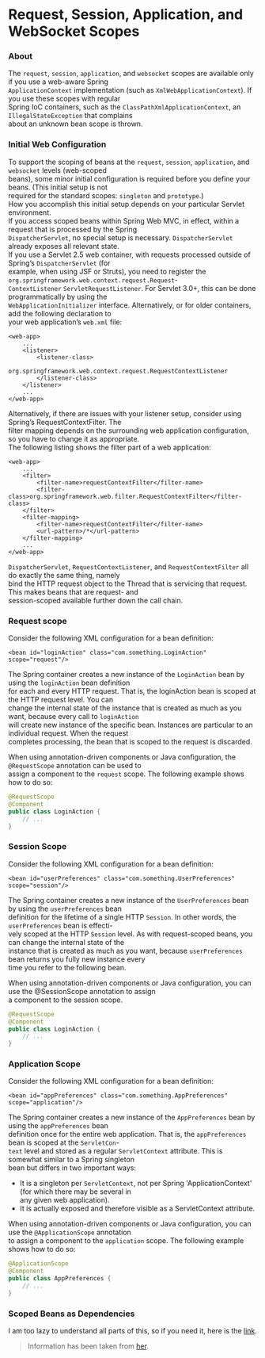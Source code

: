 # Request, Session, Application, and WebSocket Scopes  

### About  
The `request`, `session`, `application`, and `websocket` scopes are available only if you use a web-aware Spring  
`ApplicationContext` implementation (such as `XmlWebApplicationContext`). If you use these scopes with regular  
Spring IoC containers, such as the `ClassPathXmlApplicationContext`, an `IllegalStateException` that complains  
about an unknown bean scope is thrown.  

### Initial Web Configuration  
To support the scoping of beans at the `request`, `session`, `application`, and `websocket` levels (web-scoped  
beans), some minor initial configuration is required before you define your beans. (This initial setup is not  
required for the standard scopes: `singleton` and `prototype`.)  
How you accomplish this initial setup depends on your particular Servlet environment.  
If you access scoped beans within Spring Web MVC, in effect, within a request that is processed by the Spring  
`DispatcherServlet`, no special setup is necessary. `DispatcherServlet` already exposes all relevant state.  
If you use a Servlet 2.5 web container, with requests processed outside of Spring’s `DispatcherServlet` (for  
example, when using JSF or Struts), you need to register the `org.springframework.web.context.request.Request`-  
`ContextListener` `ServletRequestListener`. For Servlet 3.0+, this can be done programmatically by using the  
`WebApplicationInitializer` interface. Alternatively, or for older containers, add the following declaration to  
your web application’s `web.xml` file:  
```mxml
<web-app>
    ...
    <listener>
        <listener-class>
            org.springframework.web.context.request.RequestContextListener
        </listener-class>
    </listener>
    ...
</web-app>
```


Alternatively, if there are issues with your listener setup, consider using Spring’s RequestContextFilter. The  
filter mapping depends on the surrounding web application configuration, so you have to change it as appropriate.  
The following listing shows the filter part of a web application:  
```mxml
<web-app>
    ...
    <filter>
        <filter-name>requestContextFilter</filter-name>
        <filter-class>org.springframework.web.filter.RequestContextFilter</filter-class>
    </filter>
    <filter-mapping>
        <filter-name>requestContextFilter</filter-name>
        <url-pattern>/*</url-pattern>
    </filter-mapping>
    ...
</web-app>
```

`DispatcherServlet`, `RequestContextListener`, and `RequestContextFilter` all do exactly the same thing, namely  
bind the HTTP request object to the Thread that is servicing that request. This makes beans that are request- and  
session-scoped available further down the call chain.  

### Request scope  
Consider the following XML configuration for a bean definition:  
```mxml
<bean id="loginAction" class="com.something.LoginAction" scope="request"/>
```


The Spring container creates a new instance of the `LoginAction` bean by using the `loginAction` bean definition  
for each and every HTTP request. That is, the loginAction bean is scoped at the HTTP request level. You can  
change the internal state of the instance that is created as much as you want, because every call to `loginAction`  
will create new instance of the specific bean. Instances are particular to an individual request. When the request  
completes processing, the bean that is scoped to the request is discarded.  

When using annotation-driven components or Java configuration, the `@RequestScope` annotation can be used to  
assign a component to the `request` scope. The following example shows how to do so:  
```java
@RequestScope
@Component
public class LoginAction {
    // ...
}
```


### Session Scope  
Consider the following XML configuration for a bean definition:  
```mxml
<bean id="userPreferences" class="com.something.UserPreferences" scope="session"/>
```


The Spring container creates a new instance of the `UserPreferences` bean by using the `userPreferences` bean  
definition for the lifetime of a single HTTP `Session`.  In other words, the `userPreferences` bean is effecti-  
vely scoped at the HTTP `Session` level. As with request-scoped beans, you can change the internal state of the  
instance that is created as much as you want, because `userPreferences` bean returns you fully new instance every  
time you refer to the following bean.  

When using annotation-driven components or Java configuration, you can use the @SessionScope annotation to assign  
a component to the session scope.  
```java
@RequestScope
@Component
public class LoginAction {
    // ...
}
```


### Application Scope  
Consider the following XML configuration for a bean definition:  
```mxml
<bean id="appPreferences" class="com.something.AppPreferences" scope="application"/>
```

The Spring container creates a new instance of the `AppPreferences` bean by using the `appPreferences` bean  
definition once for the entire web application. That is, the `appPreferences` bean is scoped at the `ServletCon`-  
`text` level and stored as a regular `ServletContext` attribute. This is somewhat similar to a Spring singleton  
bean but differs in two important ways:  
* It is a singleton per `ServletContext`, not per Spring 'ApplicationContext' (for which there may be several in  
any given web application).  
* It is actually exposed and therefore visible as a ServletContext attribute.  

When using annotation-driven components or Java configuration, you can use the `@ApplicationScope` annotation  
to assign a component to the `application` scope. The following example shows how to do so:  
```java
@ApplicationScope
@Component
public class AppPreferences {
    // ...
}
```


### Scoped Beans as Dependencies  
I am too lazy to understand all parts of this, so if you need it, here is the 
[link](https://docs.spring.io/spring/docs/current/spring-framework-reference/core.html#beans-factory-scopes-other-injection).

>Information has been taken from [her](https://docs.spring.io/spring/docs/current/spring-framework-reference/core.html).  